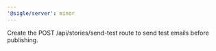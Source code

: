 ```yaml
---
'@sigle/server': minor
---
```


Create the POST /api/stories/send-test route to send test emails before publishing.
